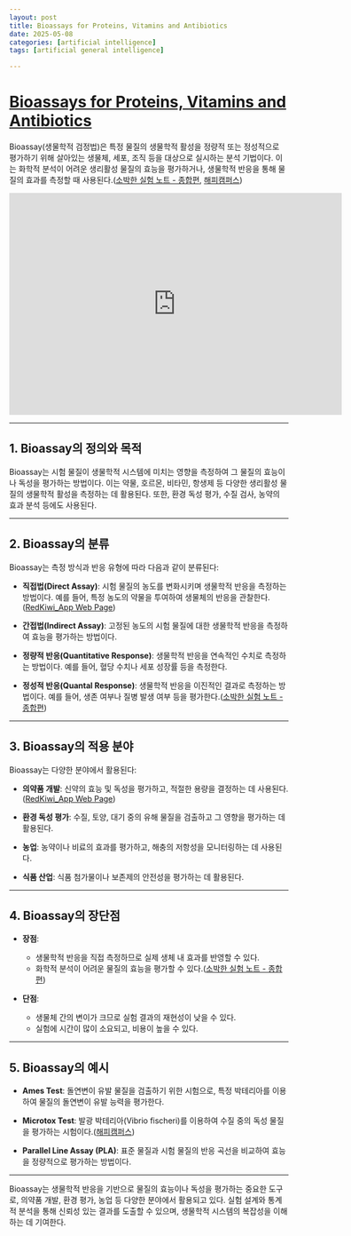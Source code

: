 ```yaml
---
layout: post
title: Bioassays for Proteins, Vitamins and Antibiotics  
date: 2025-05-08
categories: [artificial intelligence]
tags: [artificial general intelligence]

---
```


# [Bioassays for Proteins, Vitamins and Antibiotics](https://www.youtube.com/watch?v=hc-XHyuZJt4)

Bioassay(생물학적 검정법)은 특정 물질의 생물학적 활성을 정량적 또는 정성적으로 평가하기 위해 살아있는 생물체, 세포, 조직 등을 대상으로 실시하는 분석 기법이다. 이는 화학적 분석이 어려운 생리활성 물질의 효능을 평가하거나, 생물학적 반응을 통해 물질의 효과를 측정할 때 사용된다.([소박한 실험 노트 - 종합편][1], [해피캠퍼스][2])

<iframe width="600" height="400" src="https://www.youtube.com/embed/hc-XHyuZJt4?si=QlcwTvY8LNGFYqD0" title="YouTube video player" frameborder="0" allow="accelerometer; autoplay; clipboard-write; encrypted-media; gyroscope; picture-in-picture; web-share" referrerpolicy="strict-origin-when-cross-origin" allowfullscreen></iframe>


---

## 1. Bioassay의 정의와 목적

Bioassay는 시험 물질이 생물학적 시스템에 미치는 영향을 측정하여 그 물질의 효능이나 독성을 평가하는 방법이다. 이는 약물, 호르몬, 비타민, 항생제 등 다양한 생리활성 물질의 생물학적 활성을 측정하는 데 활용된다. 또한, 환경 독성 평가, 수질 검사, 농약의 효과 분석 등에도 사용된다.

---

## 2. Bioassay의 분류

Bioassay는 측정 방식과 반응 유형에 따라 다음과 같이 분류된다:

* **직접법(Direct Assay)**: 시험 물질의 농도를 변화시키며 생물학적 반응을 측정하는 방법이다. 예를 들어, 특정 농도의 약물을 투여하여 생물체의 반응을 관찰한다.([RedKiwi\_App Web Page][3])

* **간접법(Indirect Assay)**: 고정된 농도의 시험 물질에 대한 생물학적 반응을 측정하여 효능을 평가하는 방법이다.

* **정량적 반응(Quantitative Response)**: 생물학적 반응을 연속적인 수치로 측정하는 방법이다. 예를 들어, 혈당 수치나 세포 성장률 등을 측정한다.

* **정성적 반응(Quantal Response)**: 생물학적 반응을 이진적인 결과로 측정하는 방법이다. 예를 들어, 생존 여부나 질병 발생 여부 등을 평가한다.([소박한 실험 노트 - 종합편][1])

---

## 3. Bioassay의 적용 분야

Bioassay는 다양한 분야에서 활용된다:

* **의약품 개발**: 신약의 효능 및 독성을 평가하고, 적절한 용량을 결정하는 데 사용된다.([RedKiwi\_App Web Page][3])

* **환경 독성 평가**: 수질, 토양, 대기 중의 유해 물질을 검출하고 그 영향을 평가하는 데 활용된다.

* **농업**: 농약이나 비료의 효과를 평가하고, 해충의 저항성을 모니터링하는 데 사용된다.

* **식품 산업**: 식품 첨가물이나 보존제의 안전성을 평가하는 데 활용된다.

---

## 4. Bioassay의 장단점

* **장점**:

  * 생물학적 반응을 직접 측정하므로 실제 생체 내 효과를 반영할 수 있다.
  * 화학적 분석이 어려운 물질의 효능을 평가할 수 있다.([소박한 실험 노트 - 종합편][1])

* **단점**:

  * 생물체 간의 변이가 크므로 실험 결과의 재현성이 낮을 수 있다.
  * 실험에 시간이 많이 소요되고, 비용이 높을 수 있다.

---

## 5. Bioassay의 예시

* **Ames Test**: 돌연변이 유발 물질을 검출하기 위한 시험으로, 특정 박테리아를 이용하여 물질의 돌연변이 유발 능력을 평가한다.

* **Microtox Test**: 발광 박테리아(Vibrio fischeri)를 이용하여 수질 중의 독성 물질을 평가하는 시험이다.([해피캠퍼스][2])

* **Parallel Line Assay (PLA)**: 표준 물질과 시험 물질의 반응 곡선을 비교하여 효능을 정량적으로 평가하는 방법이다.

---

Bioassay는 생물학적 반응을 기반으로 물질의 효능이나 독성을 평가하는 중요한 도구로, 의약품 개발, 환경 평가, 농업 등 다양한 분야에서 활용되고 있다. 실험 설계와 통계적 분석을 통해 신뢰성 있는 결과를 도출할 수 있으며, 생물학적 시스템의 복잡성을 이해하는 데 기여한다.

[1]: https://chemup.tistory.com/905?utm_source=chatgpt.com "이공계 실험 | 의약화학의 이해 | 약리학의 일반원리 - 2부 | 의약품 연구 | IT"
[2]: https://www.happycampus.com/report-doc/10922820/?utm_source=chatgpt.com "Bioassay의 응용 레포트"
[3]: https://redkiwiapp.com/ko/english-guide/words/bioassay?utm_source=chatgpt.com "bioassay: 뜻과 사용법 살펴보기 | RedKiwi Words"

